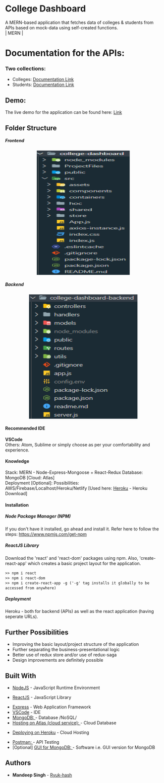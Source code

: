 # College Dashboard

A MERN-based application that fetches data of colleges & students from APIs based on mock-data using self-created functions.<br>
| MERN |

# Documentation for the APIs:

### Two collections:

- Colleges: [Documentation Link](https://documenter.getpostman.com/view/11031021/TVzXAZyU)
- Students: [Documentation Link](https://documenter.getpostman.com/view/11031021/TVzXAZyY)

## Demo:

The live demo for the application can be found here:
[Link](https://college-dashboard-app.herokuapp.com)

## Folder Structure

##### Frontend

<p align="center">
  <img alt="Folder-Structure" width="300" height="400" src="./ProjectFiles/github/frontend.png">
</p>

##### Backend

<p align="center">
  <img alt="Folder-Structure" width="350" height="400" src="./ProjectFiles/github/backend.png">
</p>

#### Recommended IDE

**VSCode**  
Others: Atom, Sublime or simply choose as per your comfortability and experience.

#### Knowledge

Stack: MERN - Node-Express-Mongoose + React-Redux
Database: MongoDB [Cloud: Atlas]  
Deployment [Optional]: Possibilities: AWS/Firebase/Localhost/Heroku/Netlify [Used here: [Heroku](https://devcenter.heroku.com/articles/heroku-cli) - Heroku Download]

#### Installation

##### Node Package Manager (NPM)

If you don't have it installed, go ahead and install it. Refer here to follow the steps: https://www.npmjs.com/get-npm

##### ReactJS Library

Download the 'react' and 'react-dom' packages using npm. Also, 'create-react-app' which creates a basic project layout for the application.

```
>> npm i react
>> npm i react-dom
>> npm i create-react-app -g ('-g' tag installs it globally to be accessed from anywhere)

```

##### Deployment

Heroku - both for backend (APIs) as well as the react application (having seperate URLs).

## Further Possibilities

- Improving the basic layout/project structure of the application
- Further separating the business-presentational logic
- Better use of redux store and/or use of redux-saga
- Design improvements are definitely possible

## Built With

- [NodeJS](https://nodejs.org/en/download/) - JavaScript Runtime Environment

* [ReactJS](https://reactjs.org/docs/getting-started.html) - JavaScript Library

- [Express](https://nodejs.org/en/download/) - Web Application Framework
- [VSCode](https://code.visualstudio.com/download) - IDE
- [MongoDB: ](https://www.mongodb.com/download-center/community) - Database /NoSQL/
- [Hosting on Atlas (cloud service): ](https://www.mongodb.com/cloud/atlas) - Cloud Database

* [Deploying on Heroku](https://dashboard.heroku.com/) - Cloud Hosting

- [Postman: ](https://www.postman.com) - API Testing
- [Optional] [GUI for MongoDB: ](https://www.mongodb.com/products/compass) - Software i.e. GUI version for MongoDB

## Authors

- **Mandeep Singh** - [Ryuk-hash](https://github.com/ryuk-hash)
